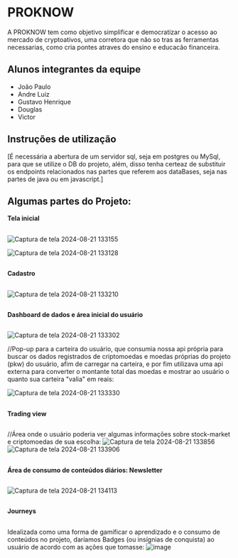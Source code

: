 # PROKNOW

A PROKNOW tem como objetivo simplificar e democratizar o acesso ao mercado de cryptoativos, uma corretora que não so tras as ferramentas necessarias, como cria pontes atraves do ensino e educacão financeira.

## Alunos integrantes da equipe

* João Paulo
* Andre Luiz
* Gustavo Henrique
* Douglas
* Victor

## Instruções de utilização

[É necessária a abertura de um servidor sql, seja em postgres ou MySql, para que se utilize o DB do projeto, além, disso tenha certeaz de substituir os endpoints relacionados nas partes que referem aos dataBases, seja nas partes de java ou em javascript.]

## Algumas partes do Projeto:

**Tela inicial**
##

![Captura de tela 2024-08-21 133155](https://github.com/user-attachments/assets/13f177f3-70df-4c05-a623-cddf9d24dcb4)

![Captura de tela 2024-08-21 133128](https://github.com/user-attachments/assets/372d7159-f308-44db-8490-e4624332eb60)
##

**Cadastro**
##

![Captura de tela 2024-08-21 133210](https://github.com/user-attachments/assets/2ebcffee-ef97-4539-af62-bf13d355d75e)
##

**Dashboard de dados e área inicial do usuário**
##

![Captura de tela 2024-08-21 133302](https://github.com/user-attachments/assets/5d7b580b-8af1-4677-8397-fb22f1f3e42b)

//Pop-up para a carteira do usuário, que consumia nossa api própria para buscar os dados registrados de criptomoedas e moedas próprias do projeto (pkw) do usuário, afim de carregar na carteira, e por fim utilizava uma api externa para converter o montante total das moedas e mostrar ao usuário o quanto sua carteira "valia" em reais:

![Captura de tela 2024-08-21 133330](https://github.com/user-attachments/assets/527dddce-574b-48fb-a298-79fcc87f8ec3)
##

**Trading view**
##

//Área onde o usuário poderia ver algumas informações sobre stock-market e criptomoedas de sua escolha:
![Captura de tela 2024-08-21 133856](https://github.com/user-attachments/assets/c6d994d1-16d4-4e22-86db-0504a9a48fa3)
![Captura de tela 2024-08-21 133906](https://github.com/user-attachments/assets/9a72cedc-15c8-4128-83bd-ec47b8aedf57)
##

**Área de consumo de conteúdos diários: Newsletter**
##

![Captura de tela 2024-08-21 134113](https://github.com/user-attachments/assets/3ac22708-4a5b-4148-b8b0-92a2d23e1889)
##

**Journeys** 
##

  Idealizada como uma forma de gamificar o aprendizado e o consumo de conteúdos no projeto, daríamos Badges (ou insígnias de conquista) ao usuário de acordo com as ações que tomasse:
![image](https://github.com/user-attachments/assets/5c529cdb-c6d0-4104-b3ac-b20b3009aee7)



